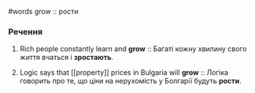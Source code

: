 #words 
grow :: рости
<!--SR:!2022-11-06,3,250-->
### Речення
1. Rich people constantly learn and **grow** :: Багаті кожну хвилину свого життя вчаться і **зростають**.
<!--SR:!2022-11-06,3,250-->
2. Logic says that [[property]] prices in Bulgaria will **grow** :: Логіка говорить про те, що ціни на нерухомість у Болгарії будуть **рости**.
<!--SR:!2022-11-06,3,250-->